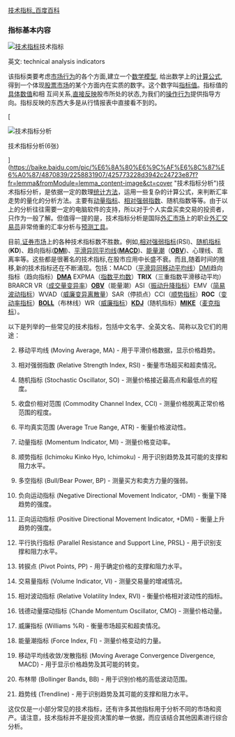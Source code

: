 [技术指标_百度百科](https://baike.baidu.com/item/%E6%8A%80%E6%9C%AF%E6%8C%87%E6%A0%87/4870839?fr=aladdin)

### 指标基本内容

 [![技术指标](https://bkimg.cdn.bcebos.com/pic/738b4710b912c8fc125436ecff039245d6882168?x-bce-process=image/resize,m_lfit,w_440,limit_1)](https://baike.baidu.com/pic/%E6%8A%80%E6%9C%AF%E6%8C%87%E6%A0%87/4870839/0/738b4710b912c8fc125436ecff039245d6882168?fr=lemma&fromModule=lemma_content-image&ct=single "技术指标")技术指标

英文: technical analysis indicators

该指标类要考虑[市场行为](https://baike.baidu.com/item/%E5%B8%82%E5%9C%BA%E8%A1%8C%E4%B8%BA/9951628?fromModule=lemma_inlink)的各个方面,建立一个[数学模型](https://baike.baidu.com/item/%E6%95%B0%E5%AD%A6%E6%A8%A1%E5%9E%8B/1376909?fromModule=lemma_inlink), 给出数学上的[计算公式](https://baike.baidu.com/item/%E8%AE%A1%E7%AE%97%E5%85%AC%E5%BC%8F/19277353?fromModule=lemma_inlink),得到一个体现[股票市场](https://baike.baidu.com/item/%E8%82%A1%E7%A5%A8%E5%B8%82%E5%9C%BA/233854?fromModule=lemma_inlink)的某个方面内在实质的数字。这个数字叫[指标值](https://baike.baidu.com/item/%E6%8C%87%E6%A0%87%E5%80%BC/8754538?fromModule=lemma_inlink)。指标值的[具体数值](https://baike.baidu.com/item/%E5%85%B7%E4%BD%93%E6%95%B0%E5%80%BC/9246509?fromModule=lemma_inlink)和相 互间关系,[直接反映](https://baike.baidu.com/item/%E7%9B%B4%E6%8E%A5%E5%8F%8D%E6%98%A0/22597450?fromModule=lemma_inlink)股市所处的状态,为我们的[操作行为](https://baike.baidu.com/item/%E6%93%8D%E4%BD%9C%E8%A1%8C%E4%B8%BA/22477856?fromModule=lemma_inlink)提供指导方向。指标反映的东西大多是从行情报表中直接看不到的。

[

![技术指标分析](https://bkimg.cdn.bcebos.com/pic/0b7b02087bf40ad1a0aa90b5572c11dfa9ecce1e?x-bce-process=image/resize,m_lfit,w_220,limit_1)

技术指标分析(6张)

](https://baike.baidu.com/pic/%E6%8A%80%E6%9C%AF%E6%8C%87%E6%A0%87/4870839/2258831907/425773228d3942c24723e87f?fr=lemma&fromModule=lemma_content-image&ct=cover "技术指标分析")技术指标分析，是依据一定的数理[统计方法](https://baike.baidu.com/item/%E7%BB%9F%E8%AE%A1%E6%96%B9%E6%B3%95/10694433?fromModule=lemma_inlink)，运用一些复杂的计算公式，来判断汇率走势的量化的分析方法。主要有[动量指标](https://baike.baidu.com/item/%E5%8A%A8%E9%87%8F%E6%8C%87%E6%A0%87/6453656?fromModule=lemma_inlink)、[相对强弱指数](https://baike.baidu.com/item/%E7%9B%B8%E5%AF%B9%E5%BC%BA%E5%BC%B1%E6%8C%87%E6%95%B0/6453581?fromModule=lemma_inlink)、随机指数等等。由于以上的分析往往需要一定的电脑软件的支持，所以对于个人实盘买卖交易的投资者，只作为一般了解。但值得一提的是，技术指标分析是国际[外汇市场](https://baike.baidu.com/item/%E5%A4%96%E6%B1%87%E5%B8%82%E5%9C%BA/2614?fromModule=lemma_inlink)上的职业[外汇交易员](https://baike.baidu.com/item/%E5%A4%96%E6%B1%87%E4%BA%A4%E6%98%93%E5%91%98/1303221?fromModule=lemma_inlink)非常倚重的汇率分析与[预测工具](https://baike.baidu.com/item/%E9%A2%84%E6%B5%8B%E5%B7%A5%E5%85%B7/22068771?fromModule=lemma_inlink)。

目前,[证券市场](https://baike.baidu.com/item/%E8%AF%81%E5%88%B8%E5%B8%82%E5%9C%BA/2986895?fromModule=lemma_inlink)上的各种技术指标数不胜数。例如,[相对强弱指标](https://baike.baidu.com/item/%E7%9B%B8%E5%AF%B9%E5%BC%BA%E5%BC%B1%E6%8C%87%E6%A0%87/6838822?fromModule=lemma_inlink)(RSI)、[随机指标](https://baike.baidu.com/item/%E9%9A%8F%E6%9C%BA%E6%8C%87%E6%A0%87/9401249?fromModule=lemma_inlink)(**KD**)、趋向指标(**[DMI](https://baike.baidu.com/item/DMI/16024?fromModule=lemma_inlink)**)、[平滑异同平均线](https://baike.baidu.com/item/%E5%B9%B3%E6%BB%91%E5%BC%82%E5%90%8C%E5%B9%B3%E5%9D%87%E7%BA%BF/4898897?fromModule=lemma_inlink)(**[MACD](https://baike.baidu.com/item/MACD?fromModule=lemma_inlink)**)、[能量潮](https://baike.baidu.com/item/%E8%83%BD%E9%87%8F%E6%BD%AE/10168521?fromModule=lemma_inlink)（**[OBV](https://baike.baidu.com/item/OBV?fromModule=lemma_inlink)**)、心理线、乖离率等。这些都是很著名的技术指标,在股市应用中长盛不衰。而且,随着时间的推移,新的技术指标还在不断涌现。包括：MACD（[平滑异同移动平均线](https://baike.baidu.com/item/%E5%B9%B3%E6%BB%91%E5%BC%82%E5%90%8C%E7%A7%BB%E5%8A%A8%E5%B9%B3%E5%9D%87%E7%BA%BF/1982903?fromModule=lemma_inlink)）[DMI](https://baike.baidu.com/item/DMI/16024?fromModule=lemma_inlink)趋向指标（趋向指标）**[DMA](https://baike.baidu.com/item/DMA/2385376?fromModule=lemma_inlink)** EXPMA（[指数平均数](https://baike.baidu.com/item/%E6%8C%87%E6%95%B0%E5%B9%B3%E5%9D%87%E6%95%B0/3334858?fromModule=lemma_inlink)）**TRIX**（三重指数平滑移动平均）BRARCR VR（[成交量变异率](https://baike.baidu.com/item/%E6%88%90%E4%BA%A4%E9%87%8F%E5%8F%98%E5%BC%82%E7%8E%87/1976493?fromModule=lemma_inlink)）**[OBV](https://baike.baidu.com/item/OBV?fromModule=lemma_inlink)**（能量潮）ASI（[振动升降指标](https://baike.baidu.com/item/%E6%8C%AF%E5%8A%A8%E5%8D%87%E9%99%8D%E6%8C%87%E6%A0%87/10168470?fromModule=lemma_inlink)）EMV（[简易波动指标](https://baike.baidu.com/item/%E7%AE%80%E6%98%93%E6%B3%A2%E5%8A%A8%E6%8C%87%E6%A0%87/808204?fromModule=lemma_inlink)）WVAD（[威廉变异离散量](https://baike.baidu.com/item/%E5%A8%81%E5%BB%89%E5%8F%98%E5%BC%82%E7%A6%BB%E6%95%A3%E9%87%8F/1171056?fromModule=lemma_inlink)）SAR（停损点）CCI（[顺势指标](https://baike.baidu.com/item/%E9%A1%BA%E5%8A%BF%E6%8C%87%E6%A0%87/976711?fromModule=lemma_inlink)）**ROC**（[变动率指标](https://baike.baidu.com/item/%E5%8F%98%E5%8A%A8%E7%8E%87%E6%8C%87%E6%A0%87/10387865?fromModule=lemma_inlink)）**[BOLL](https://baike.baidu.com/item/BOLL?fromModule=lemma_inlink)**（布林线）WR（[威廉指标](https://baike.baidu.com/item/%E5%A8%81%E5%BB%89%E6%8C%87%E6%A0%87/2064411?fromModule=lemma_inlink)）**[KDJ](https://baike.baidu.com/item/KDJ?fromModule=lemma_inlink)**（随机指标）**[MIKE](https://baike.baidu.com/item/MIKE/2290629?fromModule=lemma_inlink)**（[麦克指标](https://baike.baidu.com/item/%E9%BA%A6%E5%85%8B%E6%8C%87%E6%A0%87/5909364?fromModule=lemma_inlink)）。





以下是列举的一些常见的技术指标，包括中文名字、全英文名、简称以及它们的用途：

2. 移动平均线 (Moving Average, MA) - 用于平滑价格数据，显示价格趋势。

3. 相对强弱指数 (Relative Strength Index, RSI) - 衡量市场超买和超卖情况。

4. 随机指标 (Stochastic Oscillator, SO) - 测量价格接近最高点和最低点的程度。

5. 收盘价相对范围 (Commodity Channel Index, CCI) - 测量价格脱离正常价格范围的程度。

6. 平均真实范围 (Average True Range, ATR) - 衡量价格波动性。

7. 动量指标 (Momentum Indicator, MI) - 测量价格变动率。

8. 顺势指标 (Ichimoku Kinko Hyo, Ichimoku) - 用于识别趋势及其可能的支撑和阻力水平。

9. 多空指标 (Bull/Bear Power, BP) - 测量买方和卖方力量的强弱。

10. 负向运动指标 (Negative Directional Movement Indicator, -DMI) - 衡量下降趋势的强度。

11. 正向运动指标 (Positive Directional Movement Indicator, +DMI) - 衡量上升趋势的强度。

12. 平行执行指标 (Parallel Resistance and Support Line, PRSL) - 用于识别支撑和阻力水平。

13. 转捩点 (Pivot Points, PP) - 用于确定价格的支撑和阻力水平。

14. 交易量指标 (Volume Indicator, VI) - 测量交易量的增减情况。

15. 相对波动指标 (Relative Volatility Index, RVI) - 衡量价格相对波动性的指标。

16. 钱德动量摆动指标 (Chande Momentum Oscillator, CMO) - 测量价格动量。

17. 威廉指标 (Williams %R) - 衡量市场超买和超卖情况。

18. 能量潮指标 (Force Index, FI) - 测量价格变动的力量。

19. 移动平均线收敛/发散指标 (Moving Average Convergence Divergence, MACD) - 用于显示价格趋势及其可能的转变。

20. 布林带 (Bollinger Bands, BB) - 用于识别价格的高低波动范围。

21. 趋势线 (Trendline) - 用于识别趋势及其可能的支撑和阻力水平。

这仅仅是一小部分常见的技术指标，还有许多其他指标用于分析不同的市场和资产。请注意，技术指标并不是投资决策的单一依据，而应该结合其他因素进行综合分析。






